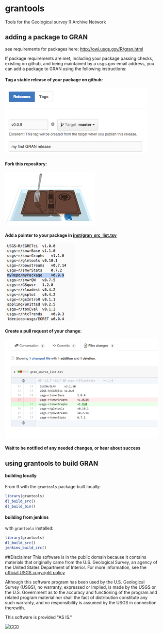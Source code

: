 # grantools
Tools for the Geological survey R Archive Network

## adding a package to GRAN

see requirements for packages here: http://owi.usgs.gov/R/gran.html

If package requirements are met, including your package passing checks, existing on github, and being maintained by a usgs.gov email address, you can add a package to GRAN using the following instructions:

#### Tag a stable release of your package on github:  
![adding a tag to github](inst/tagging_GRAN.png)

#### Fork this repository: 
![fork GRAN](inst/fork_GRAN.png)
 
#### Add a pointer to your package in [inst/gran_src_list.tsv](https://github.com/USGS-R/grantools/blob/master/gran_source_list.tsv) 
![change source list](inst/change_src_list.png)

#### Create a pull request of your change:  
![pull request](inst/pr_GRAN.png)

#### Wait to be notified of any needed changes, or hear about success



## using grantools to build GRAN

#### building locally  
From R with the `grantools` package built locally:  
```r
library(grantools)
dl_build_src()
dl_build_bin()
```

#### building from jenkins  
with `grantools` installed:  
```r
library(grantools)
dl_build_src()
jenkins_build_src()
```

##Disclaimer
This software is in the public domain because it contains materials that originally came from the U.S. Geological Survey, an agency of the United States Department of Interior. For more information, see the [official USGS copyright policy](http://www.usgs.gov/visual-id/credit_usgs.html#copyright/ "official USGS copyright policy")

Although this software program has been used by the U.S. Geological Survey (USGS), no warranty, expressed or implied, is made by the USGS or the U.S. Government as to the accuracy and functioning of the program and related program material nor shall the fact of distribution constitute any such warranty, and no responsibility is assumed by the USGS in connection therewith.

This software is provided "AS IS."

 [
    ![CC0](http://i.creativecommons.org/p/zero/1.0/88x31.png)
  ](http://creativecommons.org/publicdomain/zero/1.0/)

